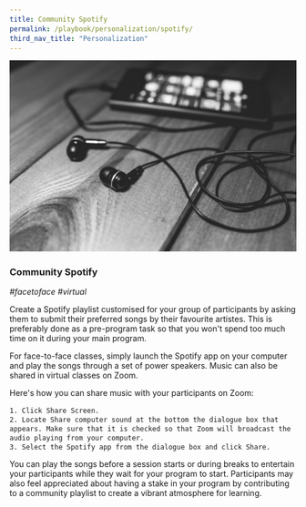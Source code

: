 ```yaml
---
title: Community Spotify
permalink: /playbook/personalization/spotify/
third_nav_title: "Personalization"
---
```


![Music](/images/music.jpg)
### Community Spotify
*#facetoface #virtual*

Create a Spotify playlist customised for your group of participants by asking them to submit their preferred songs by their favourite artistes. This is preferably done as a pre-program task so that you won't spend too much time on it during your main program. 

For face-to-face classes, simply launch the Spotify app on your computer and play the songs through a set of power speakers. Music can also be shared in virtual classes on Zoom. 

Here's how you can share music with your participants on Zoom: 

    1. Click Share Screen. 
    2. Locate Share computer sound at the bottom the dialogue box that appears. Make sure that it is checked so that Zoom will broadcast the audio playing from your computer. 
    3. Select the Spotify app from the dialogue box and click Share. 

You can play the songs before a session starts or during breaks to entertain your participants while they wait for your program to start. Participants may also feel appreciated about having a stake in your program by contributing to a community playlist to create a vibrant atmosphere for learning.

